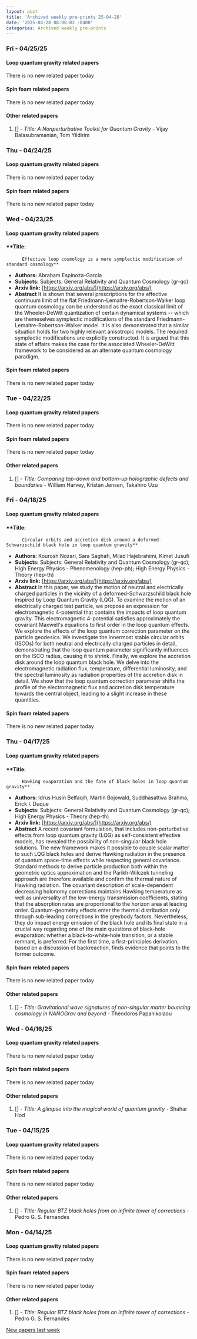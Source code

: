 ```yaml
---
layout: post
title: 'Archived weekly pre-prints 25-04-28'
date: '2025-04-28 08:00:03 -0400'
categories: Archived weekly pre-prints
---
```



### Fri - 04/25/25

#### Loop quantum gravity related papers

There is no new related paper today 

#### Spin foam related papers

There is no new related paper today 



#### Other related papers

1. [[]](https://arxiv.org/abs/) - *Title:
          A Nonperturbative Toolkit for Quantum Gravity* - Vijay Balasubramanian, Tom Yildirim



### Thu - 04/24/25

#### Loop quantum gravity related papers

There is no new related paper today 

#### Spin foam related papers

There is no new related paper today 

### Wed - 04/23/25

#### Loop quantum gravity related papers

#### **Title:
          Effective loop cosmology is a mere symplectic modification of standard cosmology**
 - **Authors:** Abraham Espinoza-García
 - **Subjects:** Subjects:
General Relativity and Quantum Cosmology (gr-qc)
 - **Arxiv link:** [https://arxiv.org/abs/](https://arxiv.org/abs/)
 - **Abstract**
 It is shown that several prescriptions for the effective continuum limit of the flat Friedmann-Lemaitre-Robertson-Walker loop quantum cosmology can be understood as the exact classical limit of the Wheeler-DeWitt quantization of certain dynamical systems -- which are themeselves symplectic modifications of the standard Friedmann-Lemaitre-Robertson-Walker model. It is also demonstrated that a similar situation holds for two highly relevant anisotropic models. The required symplectic modifications are explicitly constructed. It is argued that this state of affairs makes the case for the associated Wheeler-DeWitt framework to be considered as an alternate quantum cosmology paradigm. 

#### Spin foam related papers

There is no new related paper today 

### Tue - 04/22/25

#### Loop quantum gravity related papers

There is no new related paper today 

#### Spin foam related papers

There is no new related paper today 



#### Other related papers

1. [[]](https://arxiv.org/abs/) - *Title:
          Comparing top-down and bottom-up holographic defects and boundaries* - William Harvey, Kristan Jensen, Takahiro Uzu



### Fri - 04/18/25

#### Loop quantum gravity related papers

#### **Title:
          Circular orbits and accretion disk around a deformed-Schwarzschild black hole in loop quantum gravity**
 - **Authors:** Kourosh Nozari, Sara Saghafi, Milad Hajebrahimi, Kimet Jusufi
 - **Subjects:** Subjects:
General Relativity and Quantum Cosmology (gr-qc); High Energy Physics - Phenomenology (hep-ph); High Energy Physics - Theory (hep-th)
 - **Arxiv link:** [https://arxiv.org/abs/](https://arxiv.org/abs/)
 - **Abstract**
 In this paper, we study the motion of neutral and electrically charged particles in the vicinity of a deformed-Schwarzschild black hole inspired by Loop Quantum Gravity (LQG). To examine the motion of an electrically charged test particle, we propose an expression for electromagnetic 4-potential that contains the impacts of loop quantum gravity. This electromagnetic 4-potential satisfies approximately the covariant Maxwell's equations to first order in the loop quantum effects. We explore the effects of the loop quantum correction parameter on the particle geodesics. We investigate the innermost stable circular orbits (ISCOs) for both neutral and electrically charged particles in detail, demonstrating that the loop quantum parameter significantly influences on the ISCO radius, causing it to shrink. Finally, we explore the accretion disk around the loop quantum black hole. We delve into the electromagnetic radiation flux, temperature, differential luminosity, and the spectral luminosity as radiation properties of the accretion disk in detail. We show that the loop quantum correction parameter shifts the profile of the electromagnetic flux and accretion disk temperature towards the central object, leading to a slight increase in these quantities. 

#### Spin foam related papers

There is no new related paper today 

### Thu - 04/17/25

#### Loop quantum gravity related papers

#### **Title:
          Hawking evaporation and the fate of black holes in loop quantum gravity**
 - **Authors:** Idrus Husin Belfaqih, Martin Bojowald, Suddhasattwa Brahma, Erick I. Duque
 - **Subjects:** Subjects:
General Relativity and Quantum Cosmology (gr-qc); High Energy Physics - Theory (hep-th)
 - **Arxiv link:** [https://arxiv.org/abs/](https://arxiv.org/abs/)
 - **Abstract**
 A recent covariant formulation, that includes non-perturbative effects from loop quantum gravity (LQG) as self-consistent effective models, has revealed the possibility of non-singular black hole solutions. The new framework makes it possible to couple scalar matter to such LQG black holes and derive Hawking radiation in the presence of quantum space-time effects while respecting general covariance. Standard methods to derive particle production both within the geometric optics approximation and the Parikh-Wilczek tunneling approach are therefore available and confirm the thermal nature of Hawking radiation. The covariant description of scale-dependent decreasing holonomy corrections maintains Hawking temperature as well as universality of the low-energy transmission coefficients, stating that the absorption rates are proportional to the horizon area at leading order. Quantum-geometry effects enter the thermal distribution only through sub-leading corrections in the greybody factors. Nevertheless, they do impact energy emission of the black hole and its final state in a crucial way regarding one of the main questions of black-hole evaporation: whether a black-to-white-hole transition, or a stable remnant, is preferred. For the first time, a first-principles derivation, based on a discussion of backreaction, finds evidence that points to the former outcome. 

#### Spin foam related papers

There is no new related paper today 



#### Other related papers

1. [[]](https://arxiv.org/abs/) - *Title:
          Gravitational wave signatures of non-singular matter bouncing cosmology in NANOGrav and beyond* - Theodoros Papanikolaou



### Wed - 04/16/25

#### Loop quantum gravity related papers

There is no new related paper today 

#### Spin foam related papers

There is no new related paper today 



#### Other related papers

1. [[]](https://arxiv.org/abs/) - *Title:
          A glimpse into the magical world of quantum gravity* - Shahar Hod



### Tue - 04/15/25

#### Loop quantum gravity related papers

There is no new related paper today 

#### Spin foam related papers

There is no new related paper today 



#### Other related papers

1. [[]](https://arxiv.org/abs/) - *Title:
          Regular BTZ black holes from an infinite tower of corrections* - Pedro G. S. Fernandes



### Mon - 04/14/25

#### Loop quantum gravity related papers

There is no new related paper today 

#### Spin foam related papers

There is no new related paper today 



#### Other related papers

1. [[]](https://arxiv.org/abs/) - *Title:
          Regular BTZ black holes from an infinite tower of corrections* - Pedro G. S. Fernandes






[New papers last week]({{site.url}}/archived/weekly/pre-prints/2025/04/14/archived_weekly_papers.html)